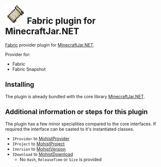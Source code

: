 ![Fabric](Resources/Fabric-64px.png) Fabric plugin for MinecraftJar.NET
======

[Fabric](https://fabricmc.net/) provider plugin for [MinecraftJar.NET](../../README.md).

Provider for:
- Fabric
- Fabric Snapshot

## Installing

The plugin is already bundled with the core library [MinecraftJar.NET](../../README.md).

## Additional information or steps for this plugin

The plugin has a few minor specialities compared to the core interfaces.
If required the interface can be casted to it's instantiated classes.

- `IProvider` to [MohistProvider](MohistProvider.cs)
- `IProject` to [MohistProject](Model/MohistProject.cs)
- `IVersion` to [MohistVersion](Model/MohistVersion.cs)
- `IDownload` to [MohistDownload](Model/MohistDownload.cs)
  - No `Hash`, `ReleaseTime` or `Size` is provided